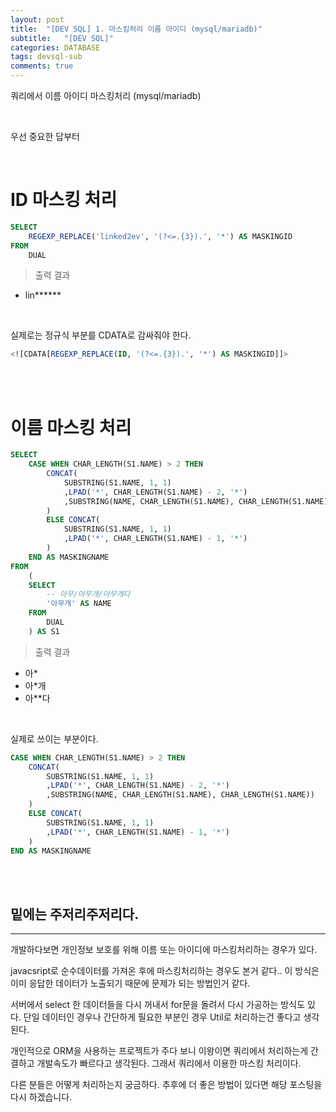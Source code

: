```yaml
---
layout: post
title:  "[DEV SQL] 1. 마스킹처리 이름 아이디 (mysql/mariadb)"
subtitle:   "[DEV SQL]"
categories: DATABASE
tags: devsql-sub
comments: true
---
```


쿼리에서 이름 아이디 마스킹처리 (mysql/mariadb)

<br>


우선 중요한 답부터 

<br>

# ID 마스킹 처리

```sql
SELECT
    REGEXP_REPLACE('linked2ev', '(?<=.{3}).', '*') AS MASKINGID
FROM
    DUAL
```

> 출력 결과

- lin******

<br>

실제로는 정규식 부분를 CDATA로 감싸줘야 한다. 

```sql
<![CDATA[REGEXP_REPLACE(ID, '(?<=.{3}).', '*') AS MASKINGID]]>
```

<br><br>


# 이름 마스킹 처리

```sql
SELECT
    CASE WHEN CHAR_LENGTH(S1.NAME) > 2 THEN 
        CONCAT(
            SUBSTRING(S1.NAME, 1, 1)
            ,LPAD('*', CHAR_LENGTH(S1.NAME) - 2, '*')
            ,SUBSTRING(NAME, CHAR_LENGTH(S1.NAME), CHAR_LENGTH(S1.NAME))
        )
        ELSE CONCAT(
            SUBSTRING(S1.NAME, 1, 1)
            ,LPAD('*', CHAR_LENGTH(S1.NAME) - 1, '*')
        )
    END AS MASKINGNAME
FROM
	(
    SELECT
        -- 아무/아무개/아무개다
        '아무개' AS NAME
    FROM
        DUAL
    ) AS S1
```


> 출력 결과

- 아*
- 아*개
- 아**다

<br>

실제로 쓰이는 부분이다. 

```sql
CASE WHEN CHAR_LENGTH(S1.NAME) > 2 THEN 
    CONCAT(
        SUBSTRING(S1.NAME, 1, 1)
        ,LPAD('*', CHAR_LENGTH(S1.NAME) - 2, '*')
        ,SUBSTRING(NAME, CHAR_LENGTH(S1.NAME), CHAR_LENGTH(S1.NAME))
    )
    ELSE CONCAT(
        SUBSTRING(S1.NAME, 1, 1)
        ,LPAD('*', CHAR_LENGTH(S1.NAME) - 1, '*')
    )
END AS MASKINGNAME
```

<br><br>


## 밑에는 주저리주저리다.
---

개발하다보면 개인정보 보호를 위해 이름 또는 아이디에 마스킹처리하는 경우가 있다.

javacsript로 순수데이터를 가져온 후에 마스킹처리하는 경우도 본거 같다.. 이 방식은 이미 응답한 데이터가 노출되기 때문에 문제가 되는 방법인거 같다.

서버에서 select 한 데이터들을 다시 꺼내서 for문을 돌려서 다시 가공하는 방식도 있다. 단일 데이터인 경우나 간단하게 필요한 부분인 경우 Util로 처리하는건 좋다고 생각된다.

개인적으로 ORM을 사용하는 프로젝트가 주다 보니 이왕이면 쿼리에서 처리하는게 간결하고 개발속도가 빠르다고 생각된다. 그래서 쿼리에서 이용한 마스킹 처리이다.

다른 분들은 어떻게 처리하는지 궁금하다. 추후에 더 좋은 방법이 있다면 해당 포스팅을 다시 하겠습니다.


